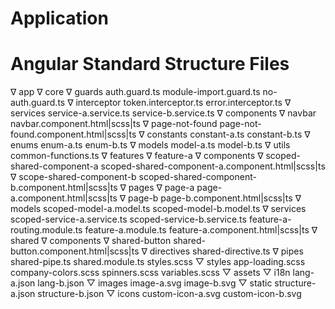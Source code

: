 # Application

# Angular Standard Structure Files

∇ app 
    ∇ core
         ∇ guards
              auth.guard.ts
              module-import.guard.ts
              no-auth.guard.ts
         ∇ interceptor
              token.interceptor.ts
              error.interceptor.ts
         ∇ services
              service-a.service.ts
              service-b.service.ts
         ∇ components
              ∇ navbar
                    navbar.component.html|scss|ts
              ∇ page-not-found
                    page-not-found.component.html|scss|ts
         ∇ constants
              constant-a.ts
              constant-b.ts
         ∇ enums
              enum-a.ts
              enum-b.ts
         ∇ models
              model-a.ts
              model-b.ts
         ∇ utils
              common-functions.ts
    ∇ features
         ∇ feature-a
              ∇ components
                    ∇ scoped-shared-component-a
                            scoped-shared-component-a.component.html|scss|ts
                    ∇ scope-shared-component-b
                            scoped-shared-component-b.component.html|scss|ts
              ∇ pages
                   ∇ page-a
                        page-a.component.html|scss|ts
                   ∇ page-b
                        page-b.component.html|scss|ts
              ∇ models
                    scoped-model-a.model.ts
                    scoped-model-b.model.ts
              ∇ services
                    scoped-service-a.service.ts
                    scoped-service-b.service.ts
              feature-a-routing.module.ts
              feature-a.module.ts
              feature-a.component.html|scss|ts
    ∇ shared
         ∇ components
              ∇ shared-button
                   shared-button.component.html|scss|ts
         ∇ directives
              shared-directive.ts
         ∇ pipes
              shared-pipe.ts
         shared.module.ts
    styles.scss
    ▽ styles
        app-loading.scss
        company-colors.scss
        spinners.scss
        variables.scss
    ▽ assets
        ▽ i18n
            lang-a.json
            lang-b.json
        ▽ images
            image-a.svg
            image-b.svg
        ▽ static
            structure-a.json
            structure-b.json
        ▽ icons
            custom-icon-a.svg
            custom-icon-b.svg
